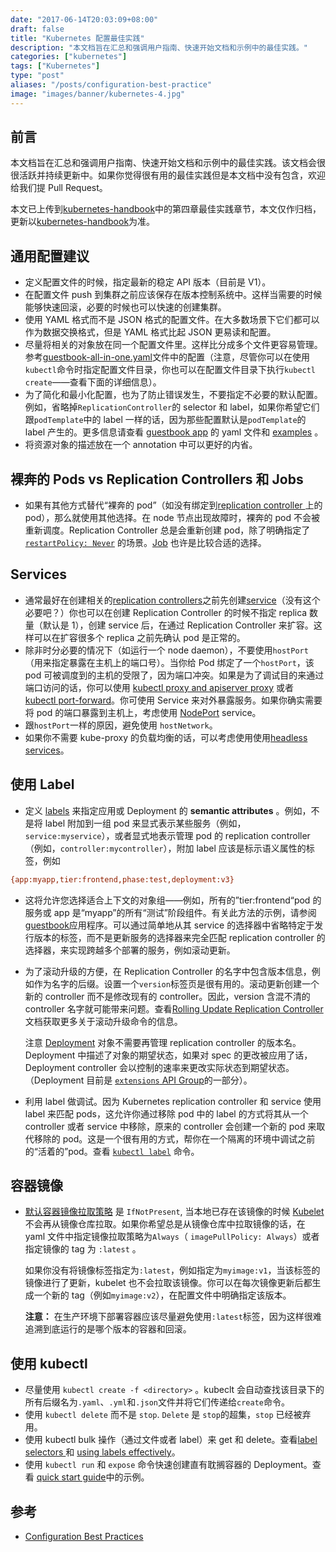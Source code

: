 ```yaml
---
date: "2017-06-14T20:03:09+08:00"
draft: false
title: "Kubernetes 配置最佳实践"
description: "本文档旨在汇总和强调用户指南、快速开始文档和示例中的最佳实践。"
categories: ["kubernetes"]
tags: ["Kubernetes"]
type: "post"
aliases: "/posts/configuration-best-practice"
image: "images/banner/kubernetes-4.jpg"
---
```


## 前言

本文档旨在汇总和强调用户指南、快速开始文档和示例中的最佳实践。该文档会很很活跃并持续更新中。如果你觉得很有用的最佳实践但是本文档中没有包含，欢迎给我们提 Pull Request。

本文已上传到[kubernetes-handbook](https://github.com/rootsongjc/kubernetes-handbook)中的第四章最佳实践章节，本文仅作归档，更新以[kubernetes-handbook](https://github.com/rootsongjc/kubernetes-handbook)为准。

## 通用配置建议

- 定义配置文件的时候，指定最新的稳定 API 版本（目前是 V1）。
- 在配置文件 push 到集群之前应该保存在版本控制系统中。这样当需要的时候能够快速回滚，必要的时候也可以快速的创建集群。
- 使用 YAML 格式而不是 JSON 格式的配置文件。在大多数场景下它们都可以作为数据交换格式，但是 YAML 格式比起 JSON 更易读和配置。
- 尽量将相关的对象放在同一个配置文件里。这样比分成多个文件更容易管理。参考[guestbook-all-in-one.yaml](https://github.com/kubernetes/kubernetes/tree/master/examples/guestbook/all-in-one/guestbook-all-in-one.yaml)文件中的配置（注意，尽管你可以在使用`kubectl`命令时指定配置文件目录，你也可以在配置文件目录下执行`kubectl create`——查看下面的详细信息）。
- 为了简化和最小化配置，也为了防止错误发生，不要指定不必要的默认配置。例如，省略掉`ReplicationController`的 selector 和 label，如果你希望它们跟`podTemplate`中的 label 一样的话，因为那些配置默认是`podTemplate`的 label 产生的。更多信息请查看 [guestbook app](https://github.com/kubernetes/kubernetes/tree/master/examples/guestbook/) 的 yaml 文件和 [examples](https://github.com/kubernetes/kubernetes/tree/master/examples/guestbook/frontend-deployment.yaml) 。
- 将资源对象的描述放在一个 annotation 中可以更好的内省。

## 裸奔的 Pods vs Replication Controllers 和 Jobs

- 如果有其他方式替代“裸奔的 pod”（如没有绑定到[replication controller ](https://kubernetes.io/docs/user-guide/replication-controller)上的 pod），那么就使用其他选择。在 node 节点出现故障时，裸奔的 pod 不会被重新调度。Replication Controller 总是会重新创建 pod，除了明确指定了[`restartPolicy: Never`](https://kubernetes.io/docs/concepts/workloads/pods/pod-lifecycle/#restart-policy) 的场景。[Job](https://kubernetes.io/docs/concepts/jobs/run-to-completion-finite-workloads/) 也许是比较合适的选择。

## Services

- 通常最好在创建相关的[replication controllers](https://kubernetes.io/docs/concepts/workloads/controllers/replicationcontroller/)之前先创建[service](https://kubernetes.io/docs/concepts/services-networking/service/)（没有这个必要吧？）你也可以在创建 Replication Controller 的时候不指定 replica 数量（默认是 1），创建 service 后，在通过 Replication Controller 来扩容。这样可以在扩容很多个 replica 之前先确认 pod 是正常的。
- 除非时分必要的情况下（如运行一个 node daemon），不要使用`hostPort`（用来指定暴露在主机上的端口号）。当你给 Pod 绑定了一个`hostPort`，该 pod 可被调度到的主机的受限了，因为端口冲突。如果是为了调试目的来通过端口访问的话，你可以使用 [kubectl proxy and apiserver proxy](https://kubernetes.io/docs/tasks/access-kubernetes-api/http-proxy-access-api/) 或者 [kubectl port-forward](https://kubernetes.io/docs/tasks/access-application-cluster/port-forward-access-application-cluster/)。你可使用 Service 来对外暴露服务。如果你确实需要将 pod 的端口暴露到主机上，考虑使用 [NodePort](https://kubernetes.io/docs/user-guide/services/#type-nodeport) service。
- 跟`hostPort`一样的原因，避免使用 `hostNetwork`。
- 如果你不需要 kube-proxy 的负载均衡的话，可以考虑使用使用[headless services](https://kubernetes.io/docs/user-guide/services/#headless-services)。

## 使用 Label

- 定义 [labels](https://kubernetes.io/docs/user-guide/labels/) 来指定应用或 Deployment 的 **semantic attributes** 。例如，不是将 label 附加到一组 pod 来显式表示某些服务（例如，`service:myservice`），或者显式地表示管理 pod 的 replication controller（例如，`controller:mycontroller`），附加 label 应该是标示语义属性的标签，例如

```ini
{app:myapp,tier:frontend,phase:test,deployment:v3}
```

- 这将允许您选择适合上下文的对象组——例如，所有的”tier:frontend“pod 的服务或 app 是“myapp”的所有“测试”阶段组件。有关此方法的示例，请参阅[guestbook](https://github.com/kubernetes/kubernetes/tree/master/examples/guestbook/)应用程序。可以通过简单地从其 service 的选择器中省略特定于发行版本的标签，而不是更新服务的选择器来完全匹配 replication controller 的选择器，来实现跨越多个部署的服务，例如滚动更新。


- 为了滚动升级的方便，在 Replication Controller 的名字中包含版本信息，例如作为名字的后缀。设置一个`version`标签页是很有用的。滚动更新创建一个新的 controller 而不是修改现有的 controller。因此，version 含混不清的 controller 名字就可能带来问题。查看[Rolling Update Replication Controller](https://kubernetes.io/docs/tasks/run-application/rolling-update-replication-controller/)文档获取更多关于滚动升级命令的信息。

  注意 [Deployment](https://kubernetes.io/docs/concepts/workloads/controllers/deployment/) 对象不需要再管理 replication controller 的版本名。Deployment 中描述了对象的期望状态，如果对 spec 的更改被应用了话，Deployment controller 会以控制的速率来更改实际状态到期望状态。（Deployment 目前是 [`extensions` API Group](https://kubernetes.io/docs/concepts/overview/kubernetes-api/#api-groups)的一部分）。

- 利用 label 做调试。因为 Kubernetes replication controller 和 service 使用 label 来匹配 pods，这允许你通过移除 pod 中的 label 的方式将其从一个 controller 或者 service 中移除，原来的 controller 会创建一个新的 pod 来取代移除的 pod。这是一个很有用的方式，帮你在一个隔离的环境中调试之前的“活着的”pod。查看 [`kubectl label`](https://kubernetes.io/docs/concepts/overview/working-with-objects/labels/) 命令。

## 容器镜像

- [默认容器镜像拉取策略](https://kubernetes.io/docs/concepts/containers/images/) 是 `IfNotPresent`, 当本地已存在该镜像的时候 [Kubelet](https://kubernetes.io/docs/admin/kubelet/) 不会再从镜像仓库拉取。如果你希望总是从镜像仓库中拉取镜像的话，在 yaml 文件中指定镜像拉取策略为`Always`（ `imagePullPolicy: Always`）或者指定镜像的 tag 为 `:latest` 。

  如果你没有将镜像标签指定为`:latest`，例如指定为`myimage:v1`，当该标签的镜像进行了更新，kubelet 也不会拉取该镜像。你可以在每次镜像更新后都生成一个新的 tag（例如`myimage:v2`），在配置文件中明确指定该版本。

  **注意：** 在生产环境下部署容器应该尽量避免使用`:latest`标签，因为这样很难追溯到底运行的是哪个版本的容器和回滚。

## 使用 kubectl

- 尽量使用 `kubectl create -f <directory>`  。kubeclt 会自动查找该目录下的所有后缀名为`.yaml`、`.yml`和`.json`文件并将它们传递给`create`命令。
- 使用 `kubectl delete` 而不是 `stop`. `Delete` 是 `stop`的超集，`stop` 已经被弃用。
- 使用 kubectl bulk 操作（通过文件或者 label）来 get 和 delete。查看[label selectors ](https://kubernetes.io/docs/user-guide/labels/#label-selectors)和 [using labels effectively](https://kubernetes.io/docs/concepts/cluster-administration/manage-deployment/#using-labels-effectively)。
- 使用 `kubectl run` 和 `expose` 命令快速创建直有耽搁容器的 Deployment。查看 [quick start guide](https://kubernetes.io/docs/user-guide/quick-start/)中的示例。

## 参考

- [Configuration Best Practices](https://kubernetes.io/docs/concepts/configuration/overview/)
